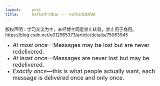```yaml
---
layout:     post
title:      Kafka学习笔记 --- Kafka消息机制
---
```

<div id="article_content" class="article_content clearfix csdn-tracking-statistics" data-pid="blog" data-mod="popu_307" data-dsm="post">
								<div class="article-copyright">
					版权声明：学习交流为主，未经博主同意禁止转载，禁止用于商用。					https://blog.csdn.net/u012965373/article/details/75063945				</div>
								            <link rel="stylesheet" href="https://csdnimg.cn/release/phoenix/template/css/ck_htmledit_views-f76675cdea.css">
						<div class="htmledit_views" id="content_views">
                
<p></p>
<ul><li><span style="font-size:18px;"><em>At most once</em>—Messages may be lost but are never redelivered.
</span></li><li><span style="font-size:18px;"><em>At least once</em>—Messages are never lost but may be redelivered.
</span></li><li><span style="font-size:18px;"><em>Exactly once</em>—this is what people actually want, each message is delivered once and only once.     </span></li></ul>            </div>
                </div>